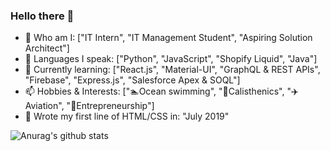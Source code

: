 ### Hello there 👋

- 🔭 Who am I: ["IT Intern", "IT Management Student", "Aspiring Solution Architect"]
- 🌱 Languages I speak: ["Python", "JavaScript", "Shopify Liquid", "Java"]
- 👯 Currently learning: ["React.js", "Material-UI", "GraphQL & REST APIs", "Firebase", "Express.js", "Salesforce Apex & SOQL"]
- 📫 Hobbies & Interests: ["🏊Ocean swimming", "💪Calisthenics", "✈️Aviation", "💼Entrepreneurship"]
- 👶 Wrote my first line of HTML/CSS in: "July 2019"


![Anurag's github stats](https://github-readme-stats.vercel.app/api?username=Mingyang-Li&theme=tokyonight&show_icons=true&card_width=100%)

